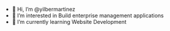- 👋 Hi, I’m @yilbermartinez
- 👀 I’m interested in Build enterprise management applications
- 🌱 I’m currently learning Website Development


<!---
yilbermartinez/yilbermartinez is a ✨ special ✨ repository because its `README.md` (this file) appears on your GitHub profile.
You can click the Preview link to take a look at your changes.
--->
